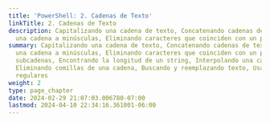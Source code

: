 ```yaml
---
title: 'PowerShell: 2. Cadenas de Texto'
linkTitle: 2. Cadenas de Texto
description: Capitalizando una cadena de texto, Concatenando cadenas de texto, Convirtiendo
  una cadena a minúsculas, Eliminando caracteres que coinciden con un patrón,…
summary: Capitalizando una cadena de texto, Concatenando cadenas de texto, Convirtiendo
  una cadena a minúsculas, Eliminando caracteres que coinciden con un patrón, Extrayendo
  subcadenas, Encontrando la longitud de un string, Interpolando una cadena de caracteres,
  Eliminando comillas de una cadena, Buscando y reemplazando texto, Usando expresiones
  regulares
weight: 2
type: page_chapter
date: 2024-02-29 21:07:03.006780-07:00
lastmod: 2024-04-10 22:34:16.361001-06:00
---
```

